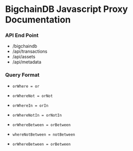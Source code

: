 # BigchainDB Javascript Proxy Documentation

### API End Point
* /bigchaindb
* /api/transactions
* /api/assets
* /api/metadata

### Query Format

<!-- - <code>where = is</code> -->

<!-- - <code>whereNot = not</code> -->

- <code>orWhere = or</code>

- <code>orWhereNot = orNot</code>

<!-- - <code>whereIn = in</code> -->

- <code>orWhereIn = orIn</code>

<!-- - <code>whereNotIn = notIn</code> -->

- <code>orWhereNotIn = orNotIn</code>

<!-- - <code>whereBetween = between</code> -->

- <code>orWhereBetween = orBetween</code>

- <code>whereNotBetween = notBetween</code>

- <code>orWhereBetween = orBetween</code>